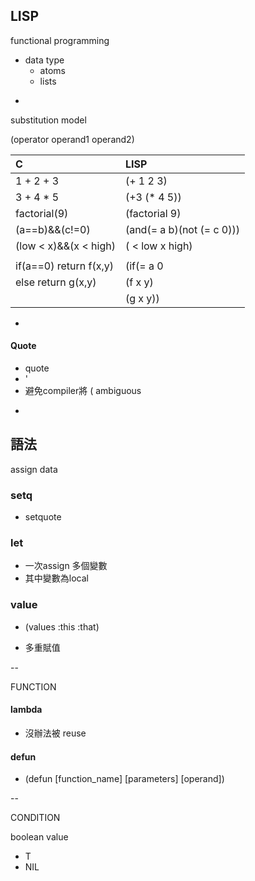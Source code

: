 ## LISP

functional programming

* data type 
  * atoms
  * lists

-

substitution model

\(operator operand1 operand2\)

| C | LISP |
| :--- | :--- |
| 1 + 2 + 3 | \(+ 1 2 3\) |
| 3 + 4 \* 5 | \(+3 \(\* 4 5\)\) |
| factorial\(9\) | \(factorial 9\) |
| \(a==b\)&&\(c!=0\) | \(and\(= a b\)\(not \(= c 0\)\)\) |
| \(low &lt; x\)&&\(x &lt; high\) | \( &lt; low x high\) |
|  |  |
| if\(a==0\) return f\(x,y\) | \(if\(= a 0 |
| else return g\(x,y\) | \(f x y\) |
|  | \(g x y\)\) |

-

#### Quote

* quote
* '
* 避免compiler將 \( ambiguous

-

## 語法

assign data

### setq

* setquote

### let

* 一次assign 多個變數
* 其中變數為local

### value

* \(values :this :that\)

* 多重賦值

--

FUNCTION

#### lambda

* 沒辦法被 reuse

#### defun

* \(defun \[function\_name\] \[parameters\] \[operand\]\)

--

CONDITION

boolean value

* T
* NIL



